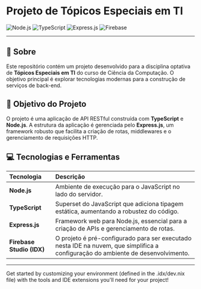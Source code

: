 # Projeto de Tópicos Especiais em TI

![Node.js](https://img.shields.io/badge/Node.js-339933?style=for-the-badge&logo=nodedotjs&logoColor=white)
![TypeScript](https://img.shields.io/badge/TypeScript-3178C6?style=for-the-badge&logo=typescript&logoColor=white)
![Express.js](https://img.shields.io/badge/Express.js-000000?style=for-the-badge&logo=express&logoColor=white)
![Firebase](https://img.shields.io/badge/Firebase-FFCA28?style=for-the-badge&logo=firebase&logoColor=black)

---

## 📖 Sobre

Este repositório contém um projeto desenvolvido para a disciplina optativa de **Tópicos Especiais em TI** do curso de Ciência da Computação. O objetivo principal é explorar tecnologias modernas para a construção de serviços de back-end.

## 🎯 Objetivo do Projeto

O projeto é uma aplicação de API RESTful construída com **TypeScript** e **Node.js**. A estrutura da aplicação é gerenciada pelo **Express.js**, um framework robusto que facilita a criação de rotas, middlewares e o gerenciamento de requisições HTTP.

## 💻 Tecnologias e Ferramentas

| Tecnologia | Descrição |
| :--- | :--- |
| **Node.js** | Ambiente de execução para o JavaScript no lado do servidor. |
| **TypeScript**| Superset do JavaScript que adiciona tipagem estática, aumentando a robustez do código. |
| **Express.js** | Framework web para Node.js, essencial para a criação de APIs e gerenciamento de rotas. |
| **Firebase Studio (IDX)** | O projeto é pré-configurado para ser executado nesta IDE na nuvem, que simplifica a configuração do ambiente de desenvolvimento. |

---

Get started by customizing your environment (defined in the .idx/dev.nix file) with the tools and IDE extensions you'll need for your project!

